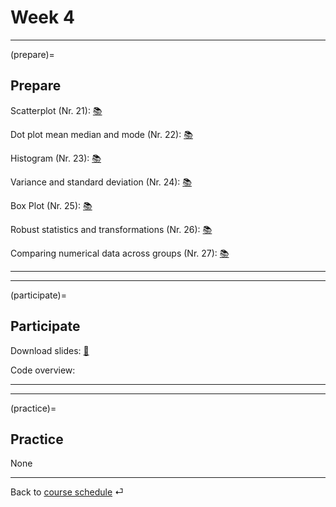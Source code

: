 # Week 4


---

(prepare)=
## Prepare


Scatterplot (Nr. 21): [📚](https://openintro-ims.netlify.app/explore-numerical.html#scatterplots)


Dot plot mean median and mode (Nr. 22): [📚](https://openintro-ims.netlify.app/explore-numerical.html#dotplots)


Histogram  (Nr. 23): [📚](https://openintro-ims.netlify.app/explore-numerical.html#histograms)


Variance and standard deviation (Nr. 24): [📚](https://openintro-ims.netlify.app/explore-numerical.html#histograms)


Box Plot (Nr. 25): [📚](https://openintro-ims.netlify.app/explore-numerical.html#boxplots)


Robust statistics and transformations (Nr. 26): [📚](https://openintro-ims.netlify.app/explore-numerical.html#robust-statistics)


Comparing numerical data across groups (Nr. 27): [📚](https://openintro-ims.netlify.app/explore-categorical.html#comparing-numerical-data-across-groups)

---

---


(participate)=
## Participate

Download slides: [📑](https://drive.google.com/file/d/1-h3_Xa33mqe_tVSYzOstE3rqzZbdzid0/view?usp=sharing)


Code overview: [](../code/code-overview.md)


---

---


(practice)=
## Practice


None

---

Back to [course schedule](../docs/course-schedule.md) ⏎
